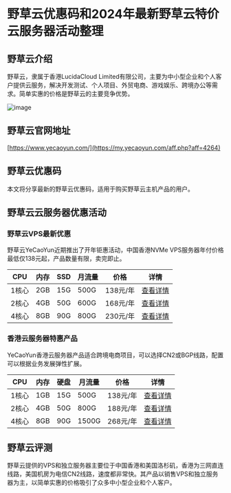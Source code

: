 # 野草云优惠码和2024年最新野草云特价云服务器活动整理

## 野草云介绍

野草云，隶属于香港LucidaCloud Limited有限公司，主要为中小型企业和个人客户提供云服务，解决开发测试、个人项目、外贸电商、游戏娱乐、跨境办公等需求。简单实惠的价格是野草云的主要竞争优势。

![image](https://github.com/alggzcvgw/yecaoyun/assets/157967630/b06ad589-4d5a-4eb2-bac9-e4212cf09fad)

## 野草云官网地址

[https://www.yecaoyun.com/](https://my.yecaoyun.com/aff.php?aff=4264)

## 野草云优惠码

本文将分享最新的野草云优惠码，适用于购买野草云主机产品的用户。

## 野草云云服务器优惠活动

### 野草云VPS最新优惠

野草云YeCaoYun近期推出了开年钜惠活动，中国香港NVMe VPS服务器年付价格最低仅138元起，产品数量有限，卖完即止。

| CPU | 内存 | SSD | 月流量 | 价格 | 详情 |
| ---- | ---- | ---- | ---- | ---- | ---- |
| 1核心 | 2GB | 15G | 500G | 138元/年 | [查看详情](https://my.yecaoyun.com/aff.php?aff=4264&pid=452) |
| 2核心 | 4GB | 50G | 600G | 168元/年 | [查看详情](https://my.yecaoyun.com/aff.php?aff=4264&pid=453) |
| 4核心 | 8GB | 90G | 800G | 230元/年 | [查看详情](https://my.yecaoyun.com/aff.php?aff=4264&pid=454) |

### 香港云服务器特惠产品

YeCaoYun香港云服务器产品适合跨境电商项目，可以选择CN2或BGP线路，配置可以根据业务发展弹性扩展。

| CPU | 内存 | 硬盘 | 月流量 | 价格 | 详情 |
| ---- | ---- | ---- | ---- | ---- | ---- |
| 1核心 | 1GB | 15G | 500G | 138元/年 | [查看详情](https://my.yecaoyun.com/aff.php?aff=4264&pid=399&billingcycle=annually) |
| 2核心 | 4GB | 50G | 800G | 188元/年 | [查看详情](https://my.yecaoyun.com/aff.php?aff=4264&pid=400&billingcycle=annually) |
| 4核心 | 8GB | 90G | 1500G | 268元/年 | [查看详情](https://my.yecaoyun.com/aff.php?aff=4264&pid=401&billingcycle=annually) |

## 野草云评测

野草云提供的VPS和独立服务器主要位于中国香港和美国洛杉矶，香港为三网直连线路，美国机房为电信CN2线路，速度都非常快。其产品以销售VPS和独立服务器为主，以简单实惠的价格吸引了众多中小型企业和个人客户。
